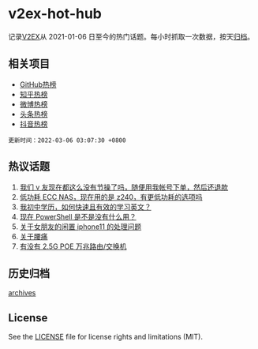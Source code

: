 # v2ex-hot-hub

 记录[V2EX](https://www.v2ex.com/)从 2021-01-06 日至今的热门话题。每小时抓取一次数据，按天[归档](archives)。
 
 ## 相关项目

- [GitHub热榜](https://github.com/lonnyzhang423/github-hot-hub)
- [知乎热榜](https://github.com/lonnyzhang423/zhihu-hot-hub)
- [微博热榜](https://github.com/lonnyzhang423/weibo-hot-hub)
- [头条热榜](https://github.com/lonnyzhang423/toutiao-hot-hub)
- [抖音热榜](https://github.com/lonnyzhang423/douyin-hot-hub)


 `更新时间：2022-03-06 03:07:30 +0800`

## 热议话题

1. [我们 v 友现在都这么没有节操了吗，随便用我帐号下单，然后还退款](https://www.v2ex.com/t/838139)
1. [低功耗 ECC NAS，现在用的是 z240，有更低功耗的选项吗](https://www.v2ex.com/t/838111)
1. [我初中学历，如何快速且有效的学习英文？](https://www.v2ex.com/t/838146)
1. [现在 PowerShell 是不是没有什么用？](https://www.v2ex.com/t/838173)
1. [关于女朋友的闲置 iphone11 的处理问题](https://www.v2ex.com/t/838160)
1. [关于腰痛](https://www.v2ex.com/t/838137)
1. [有没有 2.5G POE 万兆路由/交换机](https://www.v2ex.com/t/838130)

## 历史归档

[archives](archives)

## License

See the [LICENSE](LICENSE) file for license rights and limitations (MIT).
